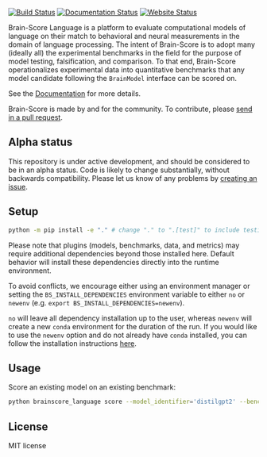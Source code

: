 [![Build Status](https://app.travis-ci.com/brain-score/language.svg?token=vqt7d2yhhpLGwHsiTZvT&branch=main)](https://app.travis-ci.com/brain-score/language)
[![Documentation Status](https://readthedocs.org/projects/brain-score_language/badge/?version=latest)](https://brain-score_language.readthedocs.io/en/latest/?badge=latest)
[![Website Status](https://img.shields.io/website.svg?down_color=red&down_message=offline&up_message=online&url=http%3A%2F%2Fbrain-score.org/language)](https://brain-score.org/language)

Brain-Score Language is a platform to evaluate computational models of language on their match to behavioral and neural
measurements in the domain of language processing. The intent of Brain-Score is to adopt many (ideally all) the
experimental benchmarks in the field for the purpose of model testing, falsification, and comparison. To that end,
Brain-Score operationalizes experimental data into quantitative benchmarks that any model candidate following
the `BrainModel` interface can be scored on.

See the [Documentation](https://brain-score_language.readthedocs.io) for more details.

Brain-Score is made by and for the community. To contribute,
please [send in a pull request](https://github.com/brain-score/language/pulls).

## Alpha status
This repository is under active development, and should be considered to be in an alpha status.
Code is likely to change substantially, without backwards compatibility.
Please let us know of any problems by [creating an issue](https://github.com/brain-score/language/issues/new).

## Setup

```bash
python -m pip install -e "." # change "." to ".[test]" to include testing dependencies
```

Please note that plugins (models, benchmarks, data, and metrics) may require additional dependencies beyond those installed here. Default behavior will install these dependencies directly into the runtime environment. 

To avoid conflicts, we encourage either using an environment manager or setting the `BS_INSTALL_DEPENDENCIES` environment variable to either `no` or `newenv` (e.g. `export BS_INSTALL_DEPENDENCIES=newenv`). 

`no` will leave all dependency installation up to the user, whereas `newenv` will create a new `conda` environment for the duration of the run. If you would like to use the `newenv` option and do not already have `conda` installed, you can follow the installation instructions [here](https://docs.conda.io/projects/conda/en/latest/user-guide/install/index.html).

## Usage

Score an existing model on an existing benchmark:

```bash
python brainscore_language score --model_identifier='distilgpt2' --benchmark_identifier='Futrell2018-pearsonr'
```

## License

MIT license
